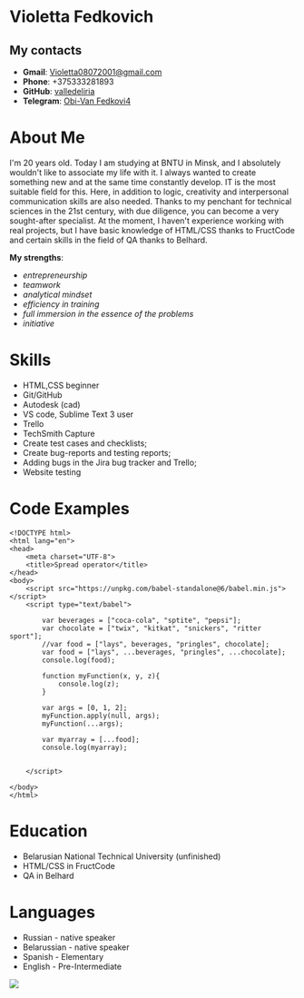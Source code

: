 # Violetta Fedkovich

## My contacts

+ **Gmail**: Violetta08072001@gmail.com
+ **Phone**: +375333281893
+ **GitHub**: [valledeliria](https://github.com/valledeliria)
+ **Telegram**: [Obi-Van Fedkovi4](https://t.me/ValleDeliria451)

# About Me

I'm 20 years old. Today I am studying at BNTU in Minsk, and I absolutely wouldn't like to associate my life with it. I always wanted to create something new and at the same time constantly develop. IT is the most suitable field for this. Here, in addition to logic, creativity and interpersonal communication skills are also needed. Thanks to my penchant for technical sciences in the 21st century, with due diligence, you can become a very sought-after specialist. At the moment, I haven't experience working with real projects, but I have basic knowledge of HTML/CSS thanks to FructCode and certain skills in the field of QA thanks to Belhard.

**My strengths**: 
+ *entrepreneurship*
+ *teamwork*
+ *analytical mindset*
+ *efficiency in training*
+ *full immersion in the essence of the problems*
+ *initiative*

# Skills

+ HTML,CSS beginner
+ Git/GitHub
+ Autodesk (cad)
+ VS code, Sublime Text 3 user
+ Trello
+ TechSmith Capture
+ Create test cases and checklists;
+ Create bug-reports and testing reports;
+ Adding bugs in the Jira bug tracker and Trello;
+ Website testing

# Code Examples
```
<!DOCTYPE html>
<html lang="en">
<head>
	<meta charset="UTF-8">
	<title>Spread operator</title>
</head>
<body>
	<script src="https://unpkg.com/babel-standalone@6/babel.min.js"></script>
	<script type="text/babel">

		var beverages = ["coca-cola", "sptite", "pepsi"];
		var chocolate = ["twix", "kitkat", "snickers", "ritter sport"];
		//var food = ["lays", beverages, "pringles", chocolate];
		var food = ["lays", ...beverages, "pringles", ...chocolate];
		console.log(food);

		function myFunction(x, y, z){
			console.log(z);
		}

		var args = [0, 1, 2];
		myFunction.apply(null, args);
		myFunction(...args);

		var myarray = [...food];
		console.log(myarray);


	</script>
	
</body>
</html>
```
# Education

+ Belarusian National Technical University (unfinished)
+ HTML/CSS in FructCode
+ QA in Belhard

# Languages

+ Russian - native speaker
+ Belarussian - native speaker
+ Spanish - Elementary
+ English - Pre-Intermediate

![](https://avatars.githubusercontent.com/u/106688826?s=400&u=5e372be13e48842d671d93668bed58e8fd316f4a&v=4)
